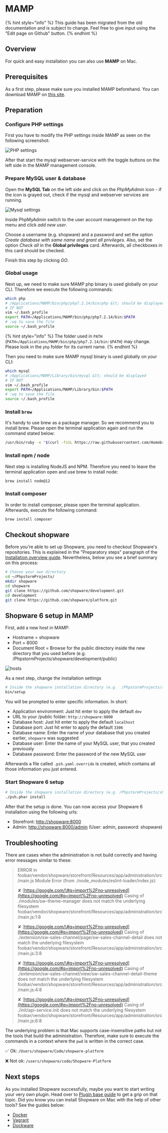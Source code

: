 # MAMP

{% hint style="info" %}
This guide has been migrated from the old documentation and is subject to change. Feel free to give input using the "Edit page on Github" button.
{% endhint %}

## Overview

For quick and easy installation you can also use **MAMP** on Mac.

## Prerequisites

As a first step, please make sure you installed MAMP beforehand. You can download MAMP on [this site](https://www.mamp.info/en/downloads/).

## Preparation

### Configure PHP settings

First you have to modify the PHP settings inside MAMP as seen on the following screenshot:

![PHP settings](../../.gitbook/assets/10-mac-os-x-php.png)

After that start the mysql webserver-service with the toggle buttons on the left side in the MAMP management console.

### Prepare MySQL user & database

Open the **MySQL Tab** on the left side and click on the _PhpMyAdmin_ icon - if the icon is grayed out, check if the mysql and webserver services are running.

![Mysql settings](../../.gitbook/assets/10-mac-os-x-mysql.png)

Inside PhpMyAdmin switch to the user account management on the top menu and click _add new user_.

Choose a username \(e.g. shopware\) and a password and set the option _Create database with same name and grant all privileges_. Also, set the option _Check all_ in the **Global privileges** card. Afterwards, all checkboxes in this card should be checked.

Finish this step by clicking _GO_.

### Global usage

Next up, we need to make sure MAMP php binary is used globally on your CLI. Therefore we execute the following commands:

```bash
which php
# /Applications/MAMP/bin/php/php7.2.14/bin/php &lt; should be displayed
# IF NOT
vim ~/.bash_profile
export PATH=/Applications/MAMP/bin/php/php7.2.14/bin:$PATH
# :wq to save the file
source ~/.bash_profile
```

{% hint style="info" %}
The folder used in `PATH` \(`PATH=/Applications/MAMP/bin/php/php7.2.14/bin:$PATH`\) may change. Please look in the `php` folder for its current name.
{% endhint %}

Then you need to make sure MAMP mysql binary is used globally on your CLI:

```bash
which mysql
# /Applications/MAMP/Library/bin/mysql &lt; should be displayed
# IF NOT
vim ~/.bash_profile
export PATH=/Applications/MAMP/Library/bin:$PATH
# :wq to save the file
source ~/.bash_profile
```

### Install `brew`

It's handy to use brew as a package manager. So we recommend you to install brew. Please open the terminal application again and run the command stated below:

```bash
/usr/bin/ruby -e "$(curl -fsSL https://raw.githubusercontent.com/Homebrew/install/master/install)"
```

### Install npm / node

Next step is installing NodeJS and NPM. Therefore you need to leave the terminal application open and use brew to install node:

```bash
brew install node@12
```

### Install composer

In order to install composer, please open the terminal application. Afterwards, execute the following command:

```bash
brew install composer
```

## Checkout shopware

Before you're able to set up Shopware, you need to checkout Shopware's repositories. This is explained in the "Preparatory steps" paragraph of the [Installation overview guide](overview.md). Nevertheless, below you see a brief summary on this process:

```bash
# Choose your own directory
cd ~/PhpstormProjects/
mkdir shopware
cd shopware
git clone https://github.com/shopware/development.git
cd development
git clone https://github.com/shopware/platform.git
```

## Shopware 6 setup in MAMP

First, add a new host in MAMP:

* Hostname = shopware
* Port = 8000
* Document Root = Browse for the public directory inside the new directory that you used before \(e.g. /PhpstormProjects/shopware/development/public\)

![hosts](../../.gitbook/assets/10-mac-os-x-net.png)

As a next step, change the installation settings

```bash
# Inside the shopware installation directory (e.g.  /PhpstormProjects/shopware/development)
bin/setup
```

You will be prompted to enter specific information. In short:

* Application environment: Just hit enter to apply the default `dev`
* URL to your /public folder: `http://shopware:8000`
* Database host: Just hit enter to apply the default `localhost`
* Database port: Just hit enter to apply the default `3306`
* Database name: Enter the name of your database that you created earlier, `shopware` was suggested
* Database user: Enter the name of your MySQL user, that you created previously
* Database password: Enter the password of the new MySQL user

Afterwards a file called `.psh.yaml.override` is created, which contains all those information you just entered.

### Start Shopware 6 setup

```bash
# Inside the shopware installation directory (e.g. /PhpstormProjects/shopware/development) 
./psh.phar install
```

After that the setup is done. You can now access your Shopware 6 installation using the following urls:

* Storefront: [http://shopware:8000](http://shopware:8000)
* Admin: [http://shopware:8000/admin](http://shopware:8000/admin) \(User: admin, password: shopware\)

## Troubleshooting

There are cases when the administration is not build correctly and having error messages similar to these:

> ERROR in foobar/vendor/shopware/storefront/Resources/app/administration/src/main.js Module Error \(from ./node\_modules/eslint-loader/index.js\):
>
> ✘ [https://google.com/\#q=import%2Fno-unresolved](https://google.com/#q=import%2Fno-unresolved) Casing of ./modules/sw-theme-manager does not match the underlying filesystem  
> foobar/vendor/shopware/storefront/Resources/app/administration/src/main.js:1:8
>
> ✘ [https://google.com/\#q=import%2Fno-unresolved](https://google.com/#q=import%2Fno-unresolved) Casing of ./extension/sw-sales-channel/page/sw-sales-channel-detail does not match the underlying filesystem  
> foobar/vendor/shopware/storefront/Resources/app/administration/src/main.js:3:8
>
> ✘ [https://google.com/\#q=import%2Fno-unresolved](https://google.com/#q=import%2Fno-unresolved) Casing of ./extension/sw-sales-channel/view/sw-sales-channel-detail-theme does not match the underlying filesystem  
> foobar/vendor/shopware/storefront/Resources/app/administration/src/main.js:4:8
>
> ✘ [https://google.com/\#q=import%2Fno-unresolved](https://google.com/#q=import%2Fno-unresolved) Casing of ./init/api-service.init does not match the underlying filesystem  
> foobar/vendor/shopware/storefront/Resources/app/administration/src/main.js:6:8

The underlying problem is that Mac supports case-insensitive paths but not the tools that build the administration. Therefore, make sure to execute the commands in a context where the `pwd` is written in the correct case.

✅ Ok: `/Users/shopware/Code/shopware-platform`

❌ Not ok: `/users/shopware/code/Shopware-Platform`

## Next steps

As you installed Shopware successfully, maybe you want to start writing your very own plugin. Head over to [Plugin base guide](../plugins/plugins/plugin-base-guide.md) to get a grip on that topic. Did you know you can install Shopware on Mac with the help of other tools? See the guides below:

* [Docker](docker.md)
* [Vagrant](vagrant.md)
* [Dockware](dockware.md)

